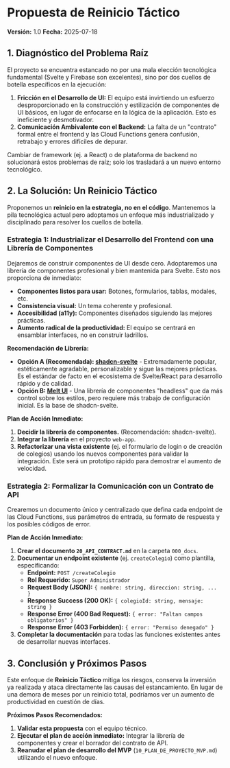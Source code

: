 # Propuesta de Reinicio Táctico

**Versión:** 1.0
**Fecha:** 2025-07-18

## 1. Diagnóstico del Problema Raíz

El proyecto se encuentra estancado no por una mala elección tecnológica fundamental (Svelte y Firebase son excelentes), sino por dos cuellos de botella específicos en la ejecución:

1.  **Fricción en el Desarrollo de UI:** El equipo está invirtiendo un esfuerzo desproporcionado en la construcción y estilización de componentes de UI básicos, en lugar de enfocarse en la lógica de la aplicación. Esto es ineficiente y desmotivador.
2.  **Comunicación Ambivalente con el Backend:** La falta de un "contrato" formal entre el frontend y las Cloud Functions genera confusión, retrabajo y errores difíciles de depurar.

Cambiar de framework (ej. a React) o de plataforma de backend no solucionará estos problemas de raíz; solo los trasladará a un nuevo entorno tecnológico.

## 2. La Solución: Un Reinicio Táctico

Proponemos un **reinicio en la estrategia, no en el código**. Mantenemos la pila tecnológica actual pero adoptamos un enfoque más industrializado y disciplinado para resolver los cuellos de botella.

### Estrategia 1: Industrializar el Desarrollo del Frontend con una Librería de Componentes

Dejaremos de construir componentes de UI desde cero. Adoptaremos una librería de componentes profesional y bien mantenida para Svelte. Esto nos proporciona de inmediato:

- **Componentes listos para usar:** Botones, formularios, tablas, modales, etc.
- **Consistencia visual:** Un tema coherente y profesional.
- **Accesibilidad (a11y):** Componentes diseñados siguiendo las mejores prácticas.
- **Aumento radical de la productividad:** El equipo se centrará en ensamblar interfaces, no en construir ladrillos.

**Recomendación de Librería:**

- **Opción A (Recomendada): [shadcn-svelte](https://www.shadcn-svelte.com/)** - Extremadamente popular, estéticamente agradable, personalizable y sigue las mejores prácticas. Es el estándar de facto en el ecosistema de Svelte/React para desarrollo rápido y de calidad.
- **Opción B: [Melt UI](https://melt-ui.com/)** - Una librería de componentes "headless" que da más control sobre los estilos, pero requiere más trabajo de configuración inicial. Es la base de shadcn-svelte.

**Plan de Acción Inmediato:**
1.  **Decidir la librería de componentes.** (Recomendación: shadcn-svelte).
2.  **Integrar la librería** en el proyecto `web-app`.
3.  **Refactorizar una vista existente** (ej. el formulario de login o de creación de colegios) usando los nuevos componentes para validar la integración. Este será un prototipo rápido para demostrar el aumento de velocidad.

### Estrategia 2: Formalizar la Comunicación con un Contrato de API

Crearemos un documento único y centralizado que defina cada endpoint de las Cloud Functions, sus parámetros de entrada, su formato de respuesta y los posibles códigos de error.

**Plan de Acción Inmediato:**
1.  **Crear el documento `20_API_CONTRACT.md`** en la carpeta `000_docs`.
2.  **Documentar un endpoint existente** (ej. `createColegio`) como plantilla, especificando:
    - **Endpoint:** `POST /createColegio`
    - **Rol Requerido:** `Super Administrador`
    - **Request Body (JSON):** `{ nombre: string, direccion: string, ... }`
    - **Response Success (200 OK):** `{ colegioId: string, mensaje: string }`
    - **Response Error (400 Bad Request):** `{ error: "Faltan campos obligatorios" }`
    - **Response Error (403 Forbidden):** `{ error: "Permiso denegado" }`
3.  **Completar la documentación** para todas las funciones existentes antes de desarrollar nuevas interfaces.

## 3. Conclusión y Próximos Pasos

Este enfoque de **Reinicio Táctico** mitiga los riesgos, conserva la inversión ya realizada y ataca directamente las causas del estancamiento. En lugar de una demora de meses por un reinicio total, podríamos ver un aumento de productividad en cuestión de días.

**Próximos Pasos Recomendados:**

1.  **Validar esta propuesta** con el equipo técnico.
2.  **Ejecutar el plan de acción inmediato:** Integrar la librería de componentes y crear el borrador del contrato de API.
3.  **Reanudar el plan de desarrollo del MVP** (`10_PLAN_DE_PROYECTO_MVP.md`) utilizando el nuevo enfoque.
